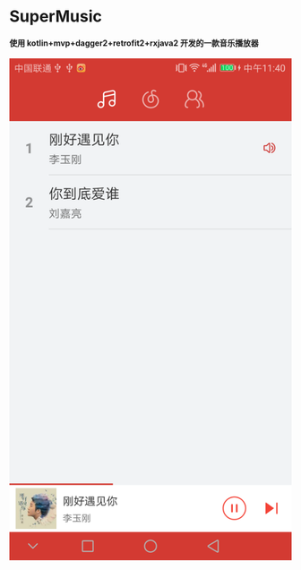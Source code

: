 # SuperMusic
#### 使用 kotlin+mvp+dagger2+retrofit2+rxjava2 开发的一款音乐播放器
![Alt text](https://github.com/Chenayi/SuperMusic/blob/master/screenshot/Screenshot_20180426-114034.png)
